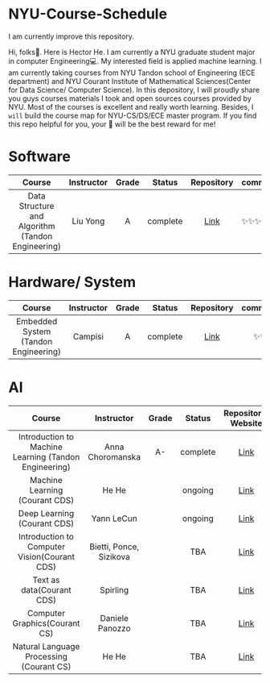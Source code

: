 # NYU-Course-Schedule
 I am currently improve this repository.
 
 Hi, folks👋. Here is Hector He. I am currently a NYU graduate student major in computer Engineering💻. My interested field is applied machine learning.
 I am currently taking courses from NYU Tandon school of Engineering (ECE department) and NYU Courant Institute of Mathematical Sciences(Center for Data Science/ Computer Science).
 In this depository, I will proudly share you guys courses materials I took and open sources courses provided by NYU. Most of the courses is excellent and really worth learning.
 Besides, I `will` build the course map for NYU-CS/DS/ECE master program. 
 If you find this repo helpful for you, your 🌟 will be the best reward for me!

# Software

|                  Course                  | Instructor | Grade |  Status  |                Repository                | comment |
| :--------------------------------------: | :--------: | :---: | :------: | :--------------------------------------: | ------- |
| Data Structure and Algorithm (Tandon Engineering) |  Liu Yong  |   A   | complete | [Link](https://github.com/HectorHHZ/DSA) | ✨✨✨✨✨   |



# Hardware/ System

|                Course                | Instructor | Grade |  Status  |                Repository                | comment |
| :----------------------------------: | :--------: | :---: | :------: | :--------------------------------------: | :-----: |
| Embedded System (Tandon Engineering) |  Campisi   |   A   | complete | [Link](https://github.com/HectorHHZ/RTES_embedded_Challenge) |   ✨✨    |



# AI

|                  Course                  |       Instructor        | Grade |  Status  |           Repository/ Website            | comment |
| :--------------------------------------: | :---------------------: | :---: | :------: | :--------------------------------------: | :-----: |
| Introduction to Machine Learning (Tandon Engineering) |    Anna Choromanska     |  A-   | complete | [Link](https://github.com/HectorHHZ/Intro-to-ML) |  ✨✨✨✨   |
|      Machine Learning (Courant CDS)      |          He He          |       | ongoing  | [Link](https://nyu-ds1003.github.io/spring2021/#home) |  ✨✨✨✨✨  |
|       Deep Learning (Courant CDS)        |       Yann LeCun        |       | ongoing  | [Link](https://cds.nyu.edu/deep-learning/) |  ✨✨✨✨✨  |
| Introduction to Computer Vision(Courant CDS) | Bietti, Ponce, Sizikova |       |   TBA    | [Link](https://mtrager.github.io/introCV-fall2019/) |         |
|        Text as data(Courant CDS)         |        Spirling         |       |   TBA    | [Link](https://github.com/ArthurSpirling/text-as-data-class-spring2021) |         |
|      Computer Graphics(Courant CS)       |     Daniele Panozzo     |       |   TBA    | [Link](https://github.com/danielepanozzo/cg) |         |
| Natural Language Processing (Courant CS) |          He He          |       |   TBA    | [Link](https://hhexiy.github.io/nlp/2021/schedule.html) |         |





